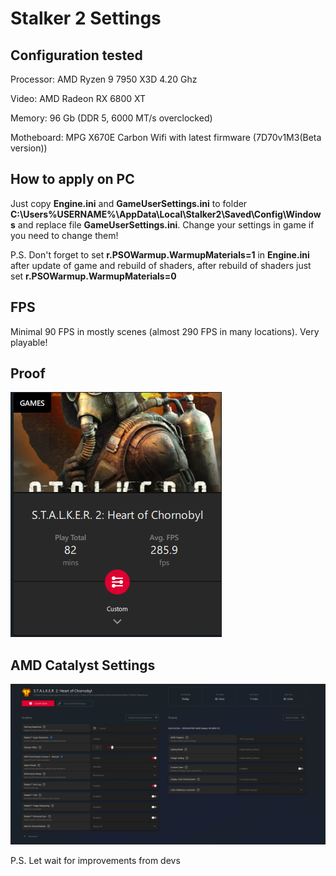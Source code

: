 # Stalker 2 Settings

## Configuration tested

Processor: AMD Ryzen 9 7950 X3D 4.20 Ghz

Video: AMD Radeon RX 6800 XT

Memory: 96 Gb (DDR 5, 6000 MT/s overclocked)

Motheboard: MPG X670E Carbon Wifi with latest firmware (7D70v1M3(Beta version))

## How to apply on PC

Just copy **Engine.ini** and **GameUserSettings.ini** to folder **C:\Users\%USERNAME%\AppData\Local\Stalker2\Saved\Config\Windows** and replace file **GameUserSettings.ini**. Change your settings in game if you need to change them!

P.S. Don't forget to set **r.PSOWarmup.WarmupMaterials=1** in **Engine.ini** after update of game and rebuild of shaders, after rebuild of shaders just set **r.PSOWarmup.WarmupMaterials=0**

## FPS

Minimal 90 FPS in mostly scenes (almost 290 FPS in many locations). Very playable!

## Proof

![FPS](Proof.png)

## AMD Catalyst Settings

![AMD Catalyst Settings](AMDCatalysitSettings.png)

P.S. Let wait for improvements from devs
